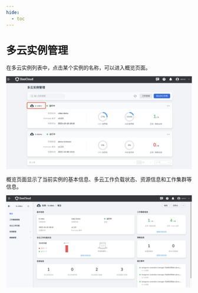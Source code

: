 ```yaml
---
hide:
  - toc
---
```


# 多云实例管理

在多云实例列表中，点击某个实例的名称，可以进入概览页面。

![instance](../images/instance01.png)

概览页面显示了当前实例的基本信息、多云工作负载状态、资源信息和工作集群等信息。

![instance](../images/instance02.png)
